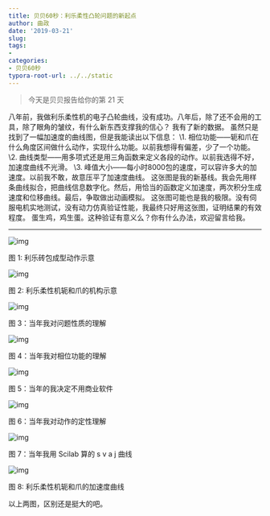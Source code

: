 ```yaml
---
title: 贝贝60秒：利乐柔性凸轮问题的新起点
author: 曲政
date: '2019-03-21'
slug: 
tags:
- 
categories:
- 贝贝60秒
typora-root-url: ../../static
---
```


>   今天是贝贝报告给你的第 21 天

八年前，我做利乐柔性机的电子凸轮曲线，没有成功。八年后，除了还不会用的工具，除了眼角的皱纹，有什么新东西支撑我的信心？
我有了新的数据。
虽然只是找到了一幅加速度的曲线图，但是我能读出以下信息：
\1. 相位功能——轭和爪在什么角度区间做什么动作，实现什么功能。以前我想得有偏差，少了一个功能。
\2. 曲线类型——用多项式还是用三角函数来定义各段的动作。以前我选得不好，加速度曲线不光滑。
\3. 峰值大小——每小时8000包的速度，可以容许多大的加速度。以前我不敢，故意压平了加速度曲线。
这张图是我的新基线。我会先用样条曲线拟合，把曲线信息数字化。然后，用恰当的函数定义加速度，两次积分生成速度和位移曲线。最后，争取做出动画模拟。
这张图可能也是我的极限。没有伺服电机实地测试，没有动力仿真验证性能，我最终只好用这张图，证明结果的有效程度。
蛋生鸡，鸡生蛋。这种验证有意义么？你有什么办法，欢迎留言给我。



------



![img](/images/2019-03-21-%E8%B4%9D%E8%B4%9D60%E7%A7%92%EF%BC%9A%E5%88%A9%E4%B9%90%E6%9F%94%E6%80%A7%E5%87%B8%E8%BD%AE%E9%97%AE%E9%A2%98%E7%9A%84%E6%96%B0%E8%B5%B7%E7%82%B9/640-20200416161333863.jpeg)

图 1: 利乐砖包成型动作示意



![img](/images/2019-03-21-%E8%B4%9D%E8%B4%9D60%E7%A7%92%EF%BC%9A%E5%88%A9%E4%B9%90%E6%9F%94%E6%80%A7%E5%87%B8%E8%BD%AE%E9%97%AE%E9%A2%98%E7%9A%84%E6%96%B0%E8%B5%B7%E7%82%B9/640-20200416161334460.jpeg)

图 2: 利乐柔性机轭和爪的机构示意



![img](/images/2019-03-21-%E8%B4%9D%E8%B4%9D60%E7%A7%92%EF%BC%9A%E5%88%A9%E4%B9%90%E6%9F%94%E6%80%A7%E5%87%B8%E8%BD%AE%E9%97%AE%E9%A2%98%E7%9A%84%E6%96%B0%E8%B5%B7%E7%82%B9/640-20200416161334710.jpeg)

图 3：当年我对问题性质的理解



![img](/images/2019-03-21-%E8%B4%9D%E8%B4%9D60%E7%A7%92%EF%BC%9A%E5%88%A9%E4%B9%90%E6%9F%94%E6%80%A7%E5%87%B8%E8%BD%AE%E9%97%AE%E9%A2%98%E7%9A%84%E6%96%B0%E8%B5%B7%E7%82%B9/640-20200416161334466-7024814.jpeg)

图 4：当年我对相位功能的理解



![img](/images/2019-03-21-%E8%B4%9D%E8%B4%9D60%E7%A7%92%EF%BC%9A%E5%88%A9%E4%B9%90%E6%9F%94%E6%80%A7%E5%87%B8%E8%BD%AE%E9%97%AE%E9%A2%98%E7%9A%84%E6%96%B0%E8%B5%B7%E7%82%B9/640-20200416161334066.jpeg)

图 5：当年的我决定不用商业软件



![img](/images/2019-03-21-%E8%B4%9D%E8%B4%9D60%E7%A7%92%EF%BC%9A%E5%88%A9%E4%B9%90%E6%9F%94%E6%80%A7%E5%87%B8%E8%BD%AE%E9%97%AE%E9%A2%98%E7%9A%84%E6%96%B0%E8%B5%B7%E7%82%B9/640-20200416161334466.jpeg)

图 6：当年我对动作的定性理解

![img](/images/2019-03-21-%E8%B4%9D%E8%B4%9D60%E7%A7%92%EF%BC%9A%E5%88%A9%E4%B9%90%E6%9F%94%E6%80%A7%E5%87%B8%E8%BD%AE%E9%97%AE%E9%A2%98%E7%9A%84%E6%96%B0%E8%B5%B7%E7%82%B9/640-20200416161334141.jpeg)

图 7：当年我用 Scilab 算的 s v a j 曲线



![img](/images/2019-03-21-%E8%B4%9D%E8%B4%9D60%E7%A7%92%EF%BC%9A%E5%88%A9%E4%B9%90%E6%9F%94%E6%80%A7%E5%87%B8%E8%BD%AE%E9%97%AE%E9%A2%98%E7%9A%84%E6%96%B0%E8%B5%B7%E7%82%B9/640-20200416161334400.jpeg)

图 8: 利乐柔性机轭和爪的加速度曲线



以上两图，区别还是挺大的吧。
​